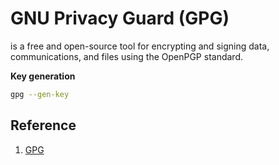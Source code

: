 # GNU Privacy Guard (GPG)
is a free and open-source tool for encrypting and signing data, communications, and files using the OpenPGP standard.

**Key generation**
```sh
gpg --gen-key
```

## Reference
1. [GPG](https://www.gnupg.org/gph/en/manual/x110.html)